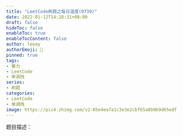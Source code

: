 ```yaml
---
title: "LeetCode刷题之每日温度(0739)"
date: 2022-01-12T14:28:31+08:00
draft: false
hideToc: false
enableToc: true
enableTocContent: false
author: leoay
authorEmoji: 🎅
pinned: true
tags:
- 暴力
- LeetCode
- 单调栈
series:
- 刷题
categories:
- LeetCode
- 单调栈
image: https://pic4.zhimg.com/v2-05e4ea7a1c3e3e2cbf65a0b0b9d65edf
---
```


题目描述：

